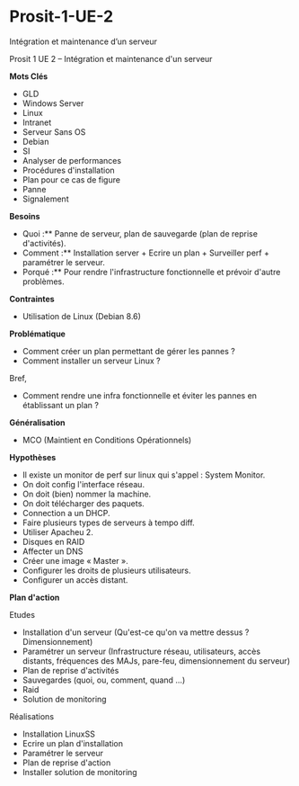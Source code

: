 # Prosit-1-UE-2
Intégration et maintenance d’un serveur

Prosit 1 UE 2 – Intégration et maintenance d&#39;un serveur

**Mots Clés**

- GLD
- Windows Server
- Linux
- Intranet
- Serveur Sans OS
- Debian
- SI
- Analyser de performances
- Procédures d&#39;installation
- Plan pour ce cas de figure
- Panne
- Signalement

**Besoins**

-  Quoi :** Panne de serveur, plan de sauvegarde (plan de reprise d&#39;activités).
-  Comment :** Installation server + Ecrire un plan + Surveiller perf + paramétrer le serveur.
-  Porqué :** Pour rendre l&#39;infrastructure fonctionnelle et prévoir d&#39;autre problèmes.

**Contraintes**

- Utilisation de Linux (Debian 8.6)

**Problématique**

- Comment créer un plan permettant de gérer les pannes ?
- Comment installer un serveur Linux ?

 Bref,

- Comment rendre une infra fonctionnelle et éviter les pannes en établissant un plan ?

**Généralisation**

- MCO (Maintient en Conditions Opérationnels)

**Hypothèses**

- Il existe un monitor de perf sur linux qui s&#39;appel : System Monitor.
- On doit config l&#39;interface réseau.
- On doit (bien) nommer la machine.
- On doit télécharger des paquets.
- Connection a un DHCP.
- Faire plusieurs types de serveurs à tempo diff.
- Utiliser Apacheu 2.
- Disques en RAID
- Affecter un DNS
- Créer une image « Master ».
- Configurer les droits de plusieurs utilisateurs.
- Configurer un accès distant.

**Plan d&#39;action**

Etudes

- Installation d&#39;un serveur (Qu&#39;est-ce qu&#39;on va mettre dessus ? Dimensionnement)
- Paramétrer un serveur (Infrastructure réseau, utilisateurs, accès distants, fréquences des MAJs, pare-feu, dimensionnement du serveur)
- Plan de reprise d&#39;activités
- Sauvegardes (quoi, ou, comment, quand …)
- Raid
- Solution de monitoring

Réalisations

- Installation LinuxSS
- Ecrire un plan d&#39;installation
- Paramétrer le serveur
- Plan de reprise d&#39;action
- Installer solution de monitoring
